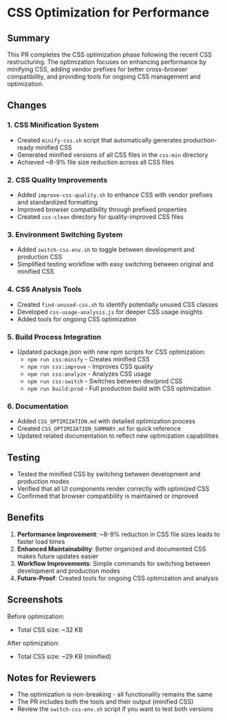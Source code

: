 # CSS Optimization for Performance

## Summary

This PR completes the CSS optimization phase following the recent CSS restructuring. The optimization focuses on enhancing performance by minifying CSS, adding vendor prefixes for better cross-browser compatibility, and providing tools for ongoing CSS management and optimization.

## Changes

### 1. CSS Minification System

- Created `minify-css.sh` script that automatically generates production-ready minified CSS
- Generated minified versions of all CSS files in the `css-min` directory
- Achieved ~8-9% file size reduction across all CSS files

### 2. CSS Quality Improvements

- Added `improve-css-quality.sh` to enhance CSS with vendor prefixes and standardized formatting
- Improved browser compatibility through prefixed properties
- Created `css-clean` directory for quality-improved CSS files

### 3. Environment Switching System

- Added `switch-css-env.sh` to toggle between development and production CSS
- Simplified testing workflow with easy switching between original and minified CSS

### 4. CSS Analysis Tools

- Created `find-unused-css.sh` to identify potentially unused CSS classes
- Developed `css-usage-analysis.js` for deeper CSS usage insights
- Added tools for ongoing CSS optimization

### 5. Build Process Integration

- Updated package.json with new npm scripts for CSS optimization:
  - `npm run css:minify` - Creates minified CSS
  - `npm run css:improve` - Improves CSS quality
  - `npm run css:analyze` - Analyzes CSS usage
  - `npm run css:switch` - Switches between dev/prod CSS
  - `npm run build:prod` - Full production build with CSS optimization

### 6. Documentation

- Added `CSS_OPTIMIZATION.md` with detailed optimization process
- Created `CSS_OPTIMIZATION_SUMMARY.md` for quick reference
- Updated related documentation to reflect new optimization capabilities

## Testing

- Tested the minified CSS by switching between development and production modes
- Verified that all UI components render correctly with optimized CSS
- Confirmed that browser compatibility is maintained or improved

## Benefits

1. **Performance Improvement**: ~8-9% reduction in CSS file sizes leads to faster load times
2. **Enhanced Maintainability**: Better organized and documented CSS makes future updates easier
3. **Workflow Improvements**: Simple commands for switching between development and production modes
4. **Future-Proof**: Created tools for ongoing CSS optimization and analysis

## Screenshots

Before optimization:

- Total CSS size: ~32 KB

After optimization:

- Total CSS size: ~29 KB (minified)

## Notes for Reviewers

- The optimization is non-breaking - all functionality remains the same
- The PR includes both the tools and their output (minified CSS)
- Review the `switch-css-env.sh` script if you want to test both versions
